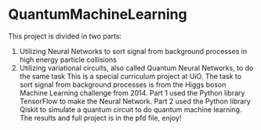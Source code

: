 # QuantumMachineLearning
This project is divided in two parts:
1. Utilizing Neural Networks to sort signal from background processes in high energy particle collisions
2. Utilizing variational circuits, also called Quantum Neural Networks, to do the same task
This is a special curriculum project at UiO. The task to sort signal from background processes is from the Higgs boson Machine Learning challenge from 2014. 
Part 1 used the Python library TensorFlow to make the Neural Network. 
Part 2 used the Python library Qiskit to simulate a quantum circuit to do quantum machine learning. 
The results and full project is in the pfd file, enjoy!
